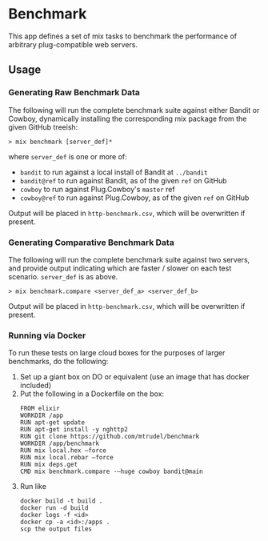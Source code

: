 # Benchmark

This app defines a set of mix tasks to benchmark the performance of arbitrary
plug-compatible web servers. 

## Usage

### Generating Raw Benchmark Data

The following will run the complete benchmark suite against either Bandit or
Cowboy, dynamically installing the corresponding mix package from the given GitHub treeish:

```
> mix benchmark [server_def]*
```

where `server_def` is one or more of:

* `bandit` to run against a local install of Bandit at `../bandit`
* `bandit@ref` to run against Bandit, as of the given `ref` on GitHub
* `cowboy` to run against Plug.Cowboy's `master` ref
* `cowboy@ref` to run against Plug.Cowboy, as of the given `ref` on GitHub

Output will be placed in `http-benchmark.csv`, which will be overwritten if present.

### Generating Comparative Benchmark Data

The following will run the complete benchmark suite against two servers, and
provide output indicating which are faster / slower on each test scenario. `server_def` is as above.

```
> mix benchmark.compare <server_def_a> <server_def_b>
```

Output will be placed in `http-benchmark.csv`, which will be overwritten if present.

### Running via Docker

To run these tests on large cloud boxes for the purposes of larger benchmarks,
do the following:

1. Set up a giant box on DO or equivalent (use an image that has docker included)
2. Put the following in a Dockerfile on the box:
    ```
    FROM elixir
    WORKDIR /app
    RUN apt-get update
    RUN apt-get install -y nghttp2
    RUN git clone https://github.com/mtrudel/benchmark
    WORKDIR /app/benchmark
    RUN mix local.hex —force
    RUN mix local.rebar —force
    RUN mix deps.get
    CMD mix benchmark.compare -—huge cowboy bandit@main
    ```
3. Run like
    ```
    docker build -t build .
    docker run -d build
    docker logs -f <id>
    docker cp -a <id>:/apps .
    scp the output files
    ```
